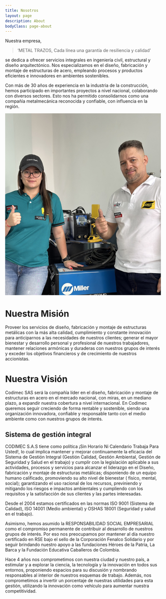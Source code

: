 ```yaml
---
title: Nosotros
layout: page
description: About
bodyClass: page-about
---
```


Nuestra empresa, 

> ‘METAL TRAZOS, Cada línea una garantía de resiliencia y calidad’ 

se dedica a ofrecer servicios integrales en ingeniería civil, estructural y diseño arquitectónico. Nos especializamos en el diseño, fabricación y montaje de estructuras de acero, empleando procesos y productos eficientes e innovadores en ambientes sostenibles.

Con más de 30 años de experiencia en la industria de la construcción, hemos participado en importantes proyectos a nivel nacional, colaborando con diversos sectores. Esto nos ha permitido consolidarnos como una compañía metalmecánica reconocida y confiable, con influencia en la región.

![Team](/images/team.jpg)

# Nuestra Misión

Proveer los servicios de diseño, fabricación y montaje de estructuras metálicas con la más alta calidad, cumplimiento y constante innovación para anticiparnos a las necesidades de nuestros clientes; generar el mayor bienestar y desarrollo personal y profesional de nuestros trabajadores, mantener relaciones armónicas y duraderas con nuestros grupos de interés y exceder los objetivos financieros y de crecimiento de nuestros accionistas.

# Nuestra Visión

Codimec SAS será la compañía líder en el diseño, fabricación y montaje de estructuras en acero en el mercado nacional, con miras, en un mediano plazo, a expandir nuestra cobertura a nivel internacional. En Codimec queremos seguir creciendo de forma rentable y sostenible, siendo una organización innovadora, confiable y responsable tanto con el medio ambiente como con nuestros grupos de interés.

## Sistema de gestión integral

CODIMEC S.A.S tiene como política ¡Sin Horario Ni Calendario Trabaja Para Usted!, lo cual implica mantener y mejorar continuamente la eficacia del Sistema de Gestión Integral (Gestión Calidad, Gestión Ambiental, Gestión de Seguridad y Salud en el trabajo) y cumplir con la legislación aplicable a sus actividades, procesos y servicios  para alcanzar el liderazgo en el Diseño, fabricación y montaje de estructuras metálicas; disponiendo de un equipo humano calificado, promoviendo su alto nivel de bienestar ( físico, mental, social); garantizando el uso racional de los recursos, previniendo y mitigando los riesgos e impactos ambientales y  cumpliendo con  los requisitos y la satisfacción de sus clientes y las partes interesadas.

Desde el 2004 estamos certificados en las normas ISO 9001 (Sistema de Calidad), ISO 14001 (Medio ambiental) y OSHAS  18001 (Seguridad y salud en el trabajo).  

Asimismo, hemos asumido la RESPONSABILIDAD SOCIAL EMPRESARIAL como el compromiso permanente de contribuir al desarrollo de nuestros grupos de interés. Por eso nos preocupamos por mantener al día nuestro certificado en RSE bajo el sello de la Corporación Fenalco Solidario y por seguir brindando nuestro apoyo  a las fundaciones Héroes de la Patria, La Barca y la Fundación Educativa Caballeros de Colombia.

Hace 4 años nos comprometimos con nuestra ciudad y nuestro país, a estimular y a explorar la ciencia, la tecnología y la innovación en todos sus entornos, proponiendo espacios para su discusión y nombrando responsables al interior de nuestros esquemas de trabajo. Además, nos comprometimos a invertir un porcentaje de nuestras utilidades para esta gestión, utilizando la innovación como vehículo para aumentar nuestra competitividad.  

